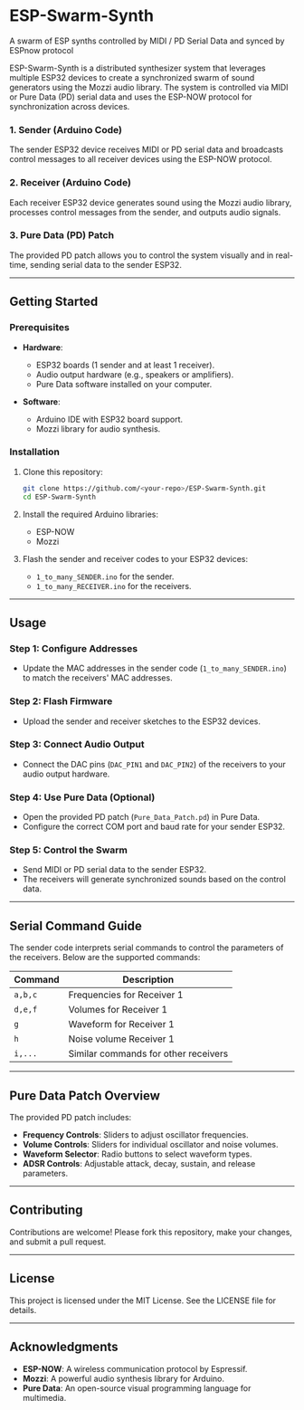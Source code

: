 # ESP-Swarm-Synth
A swarm of ESP synths controlled by MIDI / PD Serial Data and synced by ESPnow protocol


ESP-Swarm-Synth is a distributed synthesizer system that leverages multiple ESP32 devices to create a synchronized swarm of sound generators using the Mozzi audio library. 
The system is controlled via MIDI or Pure Data (PD) serial data and uses the ESP-NOW protocol for synchronization across devices.


### 1. Sender (Arduino Code)
The sender ESP32 device receives MIDI or PD serial data and broadcasts control messages to all receiver devices using the ESP-NOW protocol.

### 2. Receiver (Arduino Code)
Each receiver ESP32 device generates sound using the Mozzi audio library, processes control messages from the sender, and outputs audio signals.

### 3. Pure Data (PD) Patch
The provided PD patch allows you to control the system visually and in real-time, sending serial data to the sender ESP32.

---


## Getting Started

### Prerequisites

- **Hardware**:
  - ESP32 boards (1 sender and at least 1 receiver).
  - Audio output hardware (e.g., speakers or amplifiers).
  - Pure Data software installed on your computer.

- **Software**:
  - Arduino IDE with ESP32 board support.
  - Mozzi library for audio synthesis.

### Installation

1. Clone this repository:
   ```bash
   git clone https://github.com/<your-repo>/ESP-Swarm-Synth.git
   cd ESP-Swarm-Synth
   ```

2. Install the required Arduino libraries:
   - ESP-NOW
   - Mozzi

3. Flash the sender and receiver codes to your ESP32 devices:
   - `1_to_many_SENDER.ino` for the sender.
   - `1_to_many_RECEIVER.ino` for the receivers.

---

## Usage

### Step 1: Configure Addresses
- Update the MAC addresses in the sender code (`1_to_many_SENDER.ino`) to match the receivers' MAC addresses.

### Step 2: Flash Firmware
- Upload the sender and receiver sketches to the ESP32 devices.

### Step 3: Connect Audio Output
- Connect the DAC pins (`DAC_PIN1` and `DAC_PIN2`) of the receivers to your audio output hardware.

### Step 4: Use Pure Data (Optional)
- Open the provided PD patch (`Pure_Data_Patch.pd`) in Pure Data.
- Configure the correct COM port and baud rate for your sender ESP32.

### Step 5: Control the Swarm
- Send MIDI or PD serial data to the sender ESP32.
- The receivers will generate synchronized sounds based on the control data.

---

## Serial Command Guide

The sender code interprets serial commands to control the parameters of the receivers. Below are the supported commands:

| Command | Description               |
|---------|---------------------------|
| `a,b,c` | Frequencies for Receiver 1 |
| `d,e,f` | Volumes for Receiver 1     |
| `g`     | Waveform for Receiver 1    |
| `h`     | Noise volume Receiver 1    |
| `i,...` | Similar commands for other receivers |

---

## Pure Data Patch Overview

The provided PD patch includes:
- **Frequency Controls**: Sliders to adjust oscillator frequencies.
- **Volume Controls**: Sliders for individual oscillator and noise volumes.
- **Waveform Selector**: Radio buttons to select waveform types.
- **ADSR Controls**: Adjustable attack, decay, sustain, and release parameters.

---

## Contributing

Contributions are welcome! Please fork this repository, make your changes, and submit a pull request.

---

## License

This project is licensed under the MIT License. See the LICENSE file for details.

---

## Acknowledgments

- **ESP-NOW**: A wireless communication protocol by Espressif.
- **Mozzi**: A powerful audio synthesis library for Arduino.
- **Pure Data**: An open-source visual programming language for multimedia.



